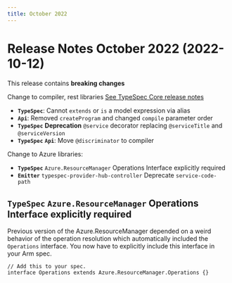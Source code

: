```yaml
---
title: October 2022
---
```


# Release Notes October 2022 (2022-10-12)

This release contains **breaking changes**

Change to compiler, rest libraries [See TypeSpec Core release notes](https://typespec.io/docs/release-notes/release-2022-10-12/)

- **`TypeSpec`**: Cannot `extends` or `is` a model expression via alias
- **`Api`**: Removed `createProgram` and changed `compile` parameter order
- **`TypeSpec`** **Deprecation** `@service` decorator replacing `@serviceTitle` and `@serviceVersion`
- **`TypeSpec`** **`Api`**: Move `@discriminator` to compiler

Change to Azure libraries:

- **`TypeSpec`** `Azure.ResourceManager` Operations Interface explicitly required
- **`Emitter`** `typespec-provider-hub-controller` Deprecate `service-code-path`

## **`TypeSpec`** `Azure.ResourceManager` Operations Interface explicitly required

Previous version of the Azure.ResourceManager depended on a weird behavior of the operation resolution which automatically included the `Operations` interface.
You now have to explicitly include this interface in your Arm spec.

```typespec
// Add this to your spec.
interface Operations extends Azure.ResourceManager.Operations {}
```
